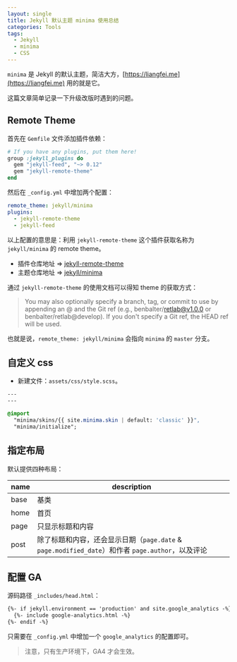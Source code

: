 ```yaml
---
layout: single
title: Jekyll 默认主题 minima 使用总结
categories: Tools
tags:
  - Jekyll
  - minima
  - CSS
---
```


`minima` 是 Jekyll 的默认主题，简洁大方，[https://liangfei.me](https://liangfei.me) 用的就是它。

这篇文章简单记录一下升级改版时遇到的问题。

## Remote Theme

首先在 `Gemfile` 文件添加插件依赖：

```ruby
# If you have any plugins, put them here!
group :jekyll_plugins do
  gem "jekyll-feed", "~> 0.12"
  gem "jekyll-remote-theme"
end
```

然后在 `_config.yml` 中增加两个配置：

```yaml
remote_theme: jekyll/minima
plugins:
  - jekyll-remote-theme
  - jekyll-feed
```

以上配置的意思是：利用 `jekyll-remote-theme` 这个插件获取名称为 `jekyll/minima` 的 remote theme。
* 插件仓库地址 => [jekyll-remote-theme](https://github.com/benbalter/jekyll-remote-theme)
* 主题仓库地址 => [jekyll/minima](https://github.com/jekyll/minima)

通过 `jekyll-remote-theme` 的使用文档可以得知 theme 的获取方式：

> You may also optionally specify a branch, tag, or commit to use by appending an @ and the Git ref (e.g., benbalter/retlab@v1.0.0 or benbalter/retlab@develop). 
> If you don't specify a Git ref, the HEAD ref will be used.

也就是说，`remote_theme: jekyll/minima` 会指向 `minima` 的 `master` 分支。

## 自定义 css

* 新建文件：`assets/css/style.scss`。

```sass
---
---

@import
  "minima/skins/{{ site.minima.skin | default: 'classic' }}",
  "minima/initialize";
```

## 指定布局

默认提供四种布局：

name | description
--- | ---
base | 基类
home | 首页
page | 只显示标题和内容
post | 除了标题和内容，还会显示日期（`page.date` & `page.modified_date`）和作者 `page.author`，以及评论

## 配置 GA

源码路径 `_includes/head.html`：

```html
{%- if jekyll.environment == 'production' and site.google_analytics -%}
  {%- include google-analytics.html -%}
{%- endif -%}
```

只需要在 `_config.yml` 中增加一个 `google_analytics` 的配置即可。

> 注意，只有生产环境下，GA4 才会生效。

